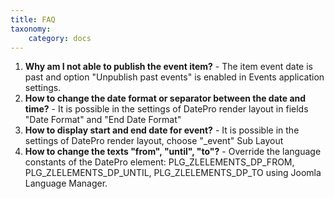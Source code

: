 ```yaml
---
title: FAQ
taxonomy:
    category: docs
---
```


1. **Why am I not able to publish the event item?** - The item event date is past and option "Unpublish past events" is enabled in Events application settings.
2. **How to change the date format or separator between the date and time?** - It is possible in the settings of DatePro render layout in fields "Date Format" and "End Date Format" 
3. **How to display start and end date for event?** - It is possible in the settings of DatePro render layout, choose "_event" Sub Layout    
4. **How to change the texts "from", "until", "to"?** - Override the language constants of the DatePro element: PLG_ZLELEMENTS_DP_FROM, PLG_ZLELEMENTS_DP_UNTIL, PLG_ZLELEMENTS_DP_TO using Joomla Language Manager.